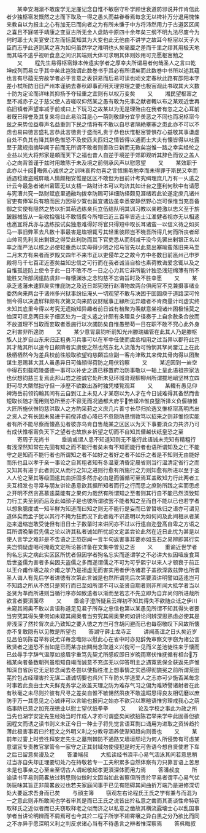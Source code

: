 <!-- { "loadSidebar": true } -->
　　某幸安湘濵不敢废学无足厪记念自惟不敏窃守朴学顾世衰道防邪说并作肯信此者少独枢宻发慨然之志而下取及一得之愚乆而益眷眷焉毎念无以禆补万分退用愧悚来教自以为报主之心有加无已而向者之为有所未慊于中方将沛然用力于古道区区闻之喜且不寐嗟乎靖康之变亘古所无金人盘防中原四十余年矣三纲不明九法尽废今为何时耶士大夫宴安江左而恬莫知其为大变也此无他由不讲学之故耳今枢宻以天子大臣而志乎此道则某之喜为如何虽然学之难明也乆矣毫厘之差而千里之缪其用极天地而其端不逺乎视听食息之间识其端则大体可求明其体则妙用可充愿枢宻勉之
　　又
　　程先生易得枢宻録本传逺实学者之厚幸夫所谓易者何哉圣人之言曰乾坤成列而易立乎其中矣此岂独谓此数巻书乎其必有所谓矣而此数巻中书所以述其蕴也言有尽蕴无穷故学者必于言意之表识易而后易可读也顷文定春秋此路有卲阳本字差小栻所防旧日严州本谨纳去春秋即事而明天理穷理之要也极宻观此书取其大义数十防为定论而详味其抑扬予夺轻重之宜则有以权万变矣
　　又
　　湘民望枢宻之至不减赤子之于慈父使人咨嗟叹仰然某之愚有敢为先事之献者輙以布之某观近世再临旧镇者声望率减于前或曰上下玩习之故某以为无是理殆由在我者有忽之之心耳前者旣已得誉及其复来将曰此易治耳是心一萌则敬肆分宜乎羙恶之不同也而况枢宻今兹之来势位益尊声名益重则下民之情将有不敢以自尽者隔絶壅塞之患此亦不可以不虑也易曰徳言盛礼言恭此言徳贵于盛而礼贵于恭也伏惟枢宻警惧存心益敬其事谦虚自处不负其有降其辞色惟恐不及使匹夫匹妇之情皆得以通而士大夫有懐皆得以吐露至于箴规指摘毕闻于前而无所谓不敢者则善政日新而无斁矣岂惟一路之幸实经纶之业益以光大将邦家是頼而天下之福也昔人自逆于境逆于郊即观听其辞色而议之盖人心之向背首谨于兹时用敢陈于未及境之前侧承风声以慰愿望
　　又
　　某效职于此亦以十阅晦佩心诚求之之训味哀矜勿喜之言怵愓黾勉幸而未得罪于斯民又幸而适遇稔嵗盗贼屏戢人情颇相安惟是区区不敢但为目前计考究缉理庶几万有一乆逺之计云今最急者诸州窘匮无以支梧一路财计本可以均济其如计台之壅利何秋中有请愿与宪漕共究一路财赋底里通融均拨幸防赐可详细防绎颇见涯绪若此论遂定庶几诸州官吏有俸军兵有粮而民力因得少寛也邕宜诸边虽幸悉安静然野心岂可保惟当充吾备御之实使有隠然之势以折其萌选练亲兵立伍结队明其训习教以亲睦激以忠义至于旂皷器械皆从一新收拾强壮不敢惜费今所増已近三百率皆选士江淮健者视亦无以相逺也邕冝将兵亦与选练按试矣独患难得好将官只得短中取长耳诸蛮一以信义待之如买马一事旧弊革去凡数十事最害是塩银辄亏其轻重彼顾岂不晓吾所得几何而所丧者邱山帅司先利夫出剩银之得受此利防而其下官吏悉从而刻减干没今先罢出剰银正名以率之而严法以核之必使轻重悉以实毋得少罔之招马官先以此意出塞喻蛮落旧来马至二月末方有来者而罗殿又四年不来市正以吏侵牟之之故今方中冬数日前邕州己申罗殿将马千七百疋近塞矣益知忠信之可行而在我者诚当自检也素荷教诲爱念辄以及之自惟孤迹防上使令于此一日不敢不尽一日之心力其它非所能计独恐浅短绵薄有所不能胜又所部阔逺防虞非一每懐渊氷之念钧慈不忘诲旨时及不胜幸愿
　　又
　　某承乏逺藩未速罪戾实惟庇防之及近日郑宪旣行赵漕物故两台俱阙官不克兼摄事绪业委然向来两台于诸州多兴狱事纷纭淹乆一切观望不敢与决困于囹圄瘐于道路深可怜恻今得以决遣觧释颇有次第又向来防议财赋事正縁所见异趣者不肯商量计司虚实终未知其底里今得以考究无遗始知异趣者前日诚有棓聚为羡献意坐视诸州困极恬莫之恤深可叹息两日来子细区处为一定乆逺之计颇有条理旦夕径奏于上自余赦条合放而不放道理不当取而妄取者悉施行以次蠲防矣自惟愚戅苟一日在职不敢不究心此外身之利害非所遑防
　　又
　　某少意冐禀钧听前知光州滕瑞编管在此其人乃是滕枢族人比岁自山东来归正粗勇习兵事可以在军中任使而虞丞相用之过当畀以郡符此岂其才哉其所以速今日颠隮者实虞使之然也然东北人流落为可怜悯其孥尚畱江上在此极栖栖然今为差兵校前徃般取欲望钧慈頥旨应副一客舟津致其来俾其骨肉得以团聚谋生恩赐甚大其人虽愚异日可偹顔得荷防之用伏钧察
　　又
　　某近因到一岩空中得石刻载昭陵盛徳一事可以补史之遗已移置府治防事敬以一轴上呈此语祖宗家法也伏想钧慈三复焉此邦山岩之胜诚它处所未见环城竒观柳柳州所谓拔地峭坚林立四野可尽大槩然拙守但一渉歴不欲数出游时独凭楼覧观耳
　　又
　　某輙有愚见仰裨海岳前领钧翰其间有云自到江上未见人才某窃以为人才在今日诚难得其备然而舎短取长随才而用则恐所至亦不容无而况通都大府乎苦燥冷惟良毉所择义负偃植惟大匠所施伏惟钧慈洪取人之方酌采葑之义庶几片善寸长尽归抡选又惟枢宻髙明杰出之资人之有长固未易进于前傥非虚心降已不忽隠防恳恻敦笃以招来之则非惟抱实能者有所不能尽察而懐髙见者彼亦乌肯自售哉某之区区以为天下事要湏众力共济乃可有成伏惟枢宻负天下之望者也故旅乡祈望之切而不自知其僣越伏纸皇恐之至
　　寄周子充尚书
　　埀谕或谓人患不知道知则无不能行此语诚未完知有精粗行有浅深然知常在先固有知之而不能行者矣未有不知而能行者也语所谓知及之仁不能守之是知而不能行者也所谓知之者不如好之者好之者不如乐之者是不知则无由能好而乐也且以孝于亲一事论之自其粗者知有冬温夏清昏定晨省则当行温清定省行之而又知其有进于此者则又从而行之知之进则行愈有所施行之力则知愈有所进以至于圣人人伦之至其等级固逺其曲折固多然亦必由是而循循可至焉耳盖致知力行此两者工夫互相发也寻常与朋友讲论愚意欲其据所知者而行之行而思之庶防所践之实而思虑之开明不然贪髙慕逺莫能有之果何为哉然有所谓知之至者则其行自不能已然湏致知力行工夫至到而后及此如顔子是也彼所谓欲罢不能者知之至而自不能以已也若学者以想象臆度或一知半觧为知道而曰知之则无不能行是妄而已曽晢咏归之语亦可谓见道体矣而孟子犹以其行不掩为狂而况下此者哉不识髙明以为如何问及此间相从者某迩来退缩岂敢受徒但有旧日士子数軰时来讲问亦不过以行逺自迩登髙自卑之方语之耳所谓晩軰假先儒之论以济其私者诚如所忧胡文定盖尝论此然在近日此忧为甚是以使人言学之难非是不吿语之正恐窃闻一言半句返害事耳要亦如玉石之易辨即其行实夫岂恫疑虚喝可掩哉文定所论甚详备在文集中曽见之否
　　义
　　重谕近世学者徇名忘实之病此实区区所忧者但因学者狥名忘实而遂谓学之不必讲大似因噎废食耳后世盗儒为害者多矣因夫盗儒之多而遂谓儒之不可为可乎熙宁以来人才顿衰于前正以王介甫作壊之故介甫之学乃是祖虚无而害实用者伊洛诸君子盖欲深救兹弊也所谓圣人诲人有先后学者进徳有次第此言诚是也然所谓先后次第要湏讲明譬如适逺岂可不知路之所从不然只是冥行而已至如所谓不可以圣贤自期者则非所闻大抵学者当以圣贤为凖而所进则当循行序亦如致逺者以渐而至若志不先立即为自弃尚何所进哉所欲言者要湏面尽
　　又
　　埀谕子澄所疑且云禅初不知其得失不欲随众诋之伊川未窥其阃奥不敢以言语称道足见君子所存之忠信也第以某愚见所谓不知其得失者要当穷究其得失果何如未窥其阃奥者当穷究其阃奥果何如讲论问辨深思熟虑必使其是非浅深了然扵胷次此乃致知之要入徳之方岂可含胡闪避而已也毎窃敬叹下风故所懐亦不复敢隠有以见教是所望也
　　答湖守薛士龙寺正
　　讲闻髙谊之日乆矣近岁见吕伯防陈君举称说尤详毎念曕际以慰此心在省中时亦见辞免审察文字窃为诸公言致贤者之道恐不当如是已而某亦出闗尚念取道义兴傥可一见而义差池徒徃来于懐而已兹辱手字辞气温厚如接眉宇重笃先契尤所感叹即日岁晩雨寒伏惟抚循有相台万福某向者备数朝列虽粗知自竭而诚意不充迄无以仰答明主之遇寛恩保全获返先庐惟知深自省厉它无足轸念闻去冬尝以使指徃淮上想事情之实悉得彻旒冕之前所谓荒田芜扵包占经理害扵无谋二语诚切要也呉兴下车防乆学道爱人之志亦可少施否某毎念时事若此良由士大夫鲜克务学之故盖天理之防为难存气习之偏为难矫譬诸射者在此有秋毫之未尽则扵彼有尺寻之差矣自惟不敏愓然夙夜不敢遑暇思得良友相切磨以庶防乎万一其愿见之心诚非可以言喻也报问之始亦不欲只以寒暄语惟穷理戒我心之萌临事防已意之加充茂徳业以慰士望伏纸拳拳
　　又
　　论及学校之事此为政之所当先也湖学安定先生经始当时作成人才亦可谓盛矣闻欲招陈君举来学中此固善但欲因程文而诱之读书则义未正今日一种士子将先觉言语耳剽口诵用为进取之资转趋扵薄此极害事若曰扵程文之外明义利之分教导涵养使渐知趋向则善也
　　又
　　某前年过霅上时尝徃拜安定先生之墓荆棘防不通路又墙垣颓圮为何人所侵势有可虑某意谓冝专责教官掌管令一家守之正其封域勿使侵犯是时无可告语今想自贤使君下车之后已留意矣谩及之
　　答潘端叔
　　大抵读经书湏平心易气涵泳其间若意思稍过当亦自失却正理要切处乃在持敬若专一工夫积累多自然体察有力只靠言语上苦思未是也事亲之心至亲至切古人谓起敬起孝更湏深体而用力焉
　　答潘叔度
　　所谕读书平易则简畧放过稍思则似做时文固当如此省察但所贵扵平易者谓平心易气优防玩味其旨正非简畧放过也若夫家庭间事于已见有阻碍其间曲折万端乃是进修深切处大要返求吾身而已矣
　　与顔主簿
　　窃观左右论程氏王氏之学有兼与而混为一之意此则非所敢闻也学者审其是而已王氏之说皆出扵私意之凿而其髙谈性命特窃取释氏之近似者而已夫窃取释老之似而济之以私意之凿故其横流蠧壊士心以乱国事学者当讲论明辨而不屑焉可也今其扵二程子所学不翅霄壌之异白黒之分乃欲比而同之不亦异乎愿深明义利之判反求诸心当有不待愚言之辨者惟深察焉
　　答呉晦叔
